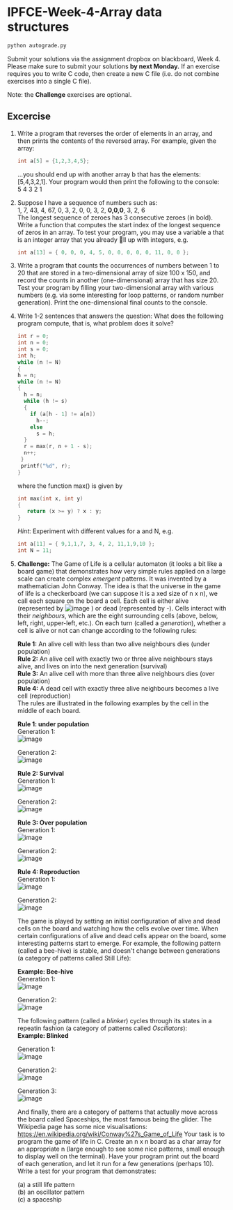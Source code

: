 # IPFCE-Week-4-Array data structures

```bash
python autograde.py
```
Submit your solutions via the assignment dropbox on blackboard, Week 4. Please make
sure to submit your solutions **by next Monday.** If an exercise requires you to write C
code, then create a new C file (i.e. do not combine exercises into a single C file).  

Note: the **Challenge** exercises are optional.

## Excercise

1. Write a program that reverses the order of elements in an array, and then prints the
   contents of the reversed array. For example, given the array:  
   ```c
   int a[5] = {1,2,3,4,5};
   ```
   ...you should end up with another array b that has the elements: [5,4,3,2,1]. Your
   program would then print the following to the console:  
   5 4 3 2 1
   
2. Suppose I have a sequence of numbers such as:  
   1, 7, 43, 4, 67, 0, 3, 2, 0, 0, 3, 2, **0,0,0**, 3, 2, 6  
   The longest sequence of zeroes has 3 consecutive zeroes (in bold). Write a function
   that computes the start index of the longest sequence of zeros in an array. To test
   your program, you may use a variable a that is an integer array that you already ll
   up with integers, e.g.
   ```c 
   int a[13] = { 0, 0, 0, 4, 5, 0, 0, 0, 0, 0, 11, 0, 0 }; 
   ```

3. Write a program that counts the occurrences of numbers between 1 to 20 that
   are stored in a two-dimensional array of size 100 x 150, and record the counts in
   another (one-dimensional) array that has size 20. Test your program by filling your
   two-dimensional array with various numbers (e.g. via some interesting for loop
   patterns, or random number generation). Print the one-dimensional final counts to
   the console.

4. Write 1-2 sentences that answers the question: What does the following program compute, that is, what problem does it solve?
   ```c
   int r = 0;
   int n = 0;
   int s = 0;
   int h;
   while (n != N)
   {
   h = n;
   while (n != N)
   {
     h = n;
     while (h != s)
     {
       if (a[h - 1] != a[n])
         h--;
       else
         s = h;
     }
     r = max(r, n + 1 - s);
     n++;
    }
    printf("%d", r);
   }
   ```
   where the function max() is given by
   ```c
   int max(int x, int y)
   {
      return (x >= y) ? x : y;
   }
   ```
   *Hint*: Experiment with different values for a and N, e.g.
   ```c
   int a[11] = { 9,1,1,7, 3, 4, 2, 11,1,9,10 };
   int N = 11;
   ```
   
5. **Challenge:** The Game of Life is a cellular automaton (it looks a bit like a board
   game) that demonstrates how very simple rules applied on a large scale can create
   complex *emergent* patterns. It was invented by a mathematician John Conway. The
   idea is that the universe in the game of life is a checkerboard (we can suppose it is a
    xed size of n x n), we call each square on the board a cell. Each cell is either alive
   (represented by ![image](https://user-images.githubusercontent.com/67692726/110829655-aa602680-8298-11eb-8705-68d9df5f22a3.png)
   ) or dead (represented by -). Cells interact with their *neighbours*,
   which are the eight surrounding cells (above, below, left, right, upper-left, etc.). On
   each turn (called a *generation*), whether a cell is alive or not can change according
   to the following rules:  
   
   **Rule 1:** An alive cell with less than two alive neighbours dies (under population)  
   **Rule 2:** An alive cell with exactly two or three alive neighbours stays alive, and lives on into the next generation (survival)    
   **Rule 3:** An alive cell with more than three alive neighbours dies (over population)  
   **Rule 4:** A dead cell with exactly three alive neighbours becomes a live cell (reproduction)     
   The rules are illustrated in the following examples by the cell in the middle of each board. 
   
   
   **Rule 1: under population**    
   Generation 1:  
   ![image](https://user-images.githubusercontent.com/67692726/110829875-e09da600-8298-11eb-9921-a0bdf62a0d19.png)
   
   Generation 2:  
   ![image](https://user-images.githubusercontent.com/67692726/110829941-f1e6b280-8298-11eb-9a97-6547d008a4fd.png)
   
   **Rule 2: Survival**  
   Generation 1:  
   ![image](https://user-images.githubusercontent.com/67692726/110829999-075bdc80-8299-11eb-96a7-dbc16feb6584.png)
   
   Generation 2:  
   ![image](https://user-images.githubusercontent.com/67692726/110829875-e09da600-8298-11eb-9921-a0bdf62a0d19.png)
   
   **Rule 3: Over population**  
   Generation 1:   
   ![image](https://user-images.githubusercontent.com/67692726/110830286-56097680-8299-11eb-80a0-a0675f045bc0.png)

   Generation 2:    
   ![image](https://user-images.githubusercontent.com/67692726/110829941-f1e6b280-8298-11eb-9a97-6547d008a4fd.png)
   
   **Rule 4: Reproduction**  
   Generation 1:   
   ![image](https://user-images.githubusercontent.com/67692726/110830479-8cdf8c80-8299-11eb-9558-664bd4cda306.png)

   Generation 2:    
   ![image](https://user-images.githubusercontent.com/67692726/110829875-e09da600-8298-11eb-9921-a0bdf62a0d19.png)
   
   The game is played by setting an initial configuration of alive and dead cells on the
   board and watching how the cells evolve over time. When certain configurations of
   alive and dead cells appear on the board, some interesting patterns start to emerge.
   For example, the following pattern (called a bee-hive) is stable, and doesn't change
   between generations (a category of patterns called Still Life):  
   
   **Example: Bee-hive**  
   Generation 1:  
   ![image](https://user-images.githubusercontent.com/67692726/110830662-bd272b00-8299-11eb-87ff-12418b1cd028.png)

   Generation 2:  
   ![image](https://user-images.githubusercontent.com/67692726/110830732-d039fb00-8299-11eb-92e0-3e56173d1c6a.png)
   
   The following pattern (called a *blinker*) cycles through its states in a repeatin fashion (a category of patterns called *Oscillators*):  
   **Example: Blinked**  
   
   Generation 1:  
   ![image](https://user-images.githubusercontent.com/67692726/110830860-f3fd4100-8299-11eb-99db-a4188f2b1e61.png)
   
   Generation 2:  
   ![image](https://user-images.githubusercontent.com/67692726/110830922-024b5d00-829a-11eb-838f-bedd3cbc3a3c.png)

   Generation 3:  
   ![image](https://user-images.githubusercontent.com/67692726/110830860-f3fd4100-8299-11eb-99db-a4188f2b1e61.png)
   
   And finally, there are a category of patterns that actually move across the board
   called Spaceships, the most famous being the glider. The Wikipedia page has some
   nice visualisations: https://en.wikipedia.org/wiki/Conway%27s_Game_of_Life
   Your task is to program the game of life in C. Create an n x n board as a char
   array for an appropriate n (large enough to see some nice patterns, small enough
   to display well on the terminal). Have your program print out the board of each
   generation, and let it run for a few generations (perhaps 10). Write a test for your
   program that demonstrates:  
   
   (a) a still life pattern  
   (b) an oscillator pattern  
   (c) a spaceship  
